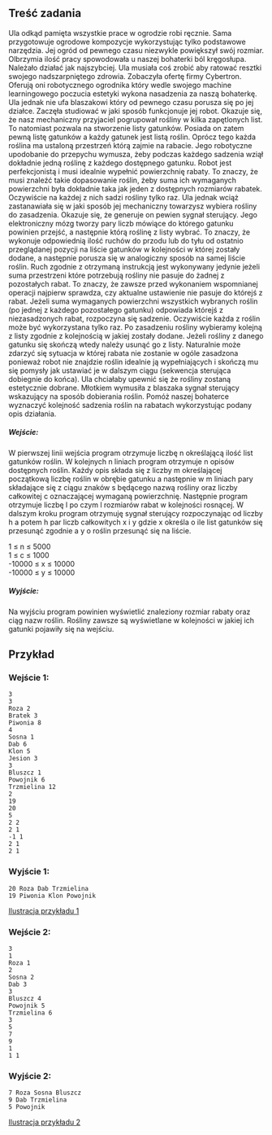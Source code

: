## Treść zadania
Ula odkąd pamięta wszystkie prace w ogrodzie robi ręcznie. Sama przygotowuje ogrodowe kompozycje wykorzystując tylko podstawowe narzędzia. Jej ogród od pewnego czasu niezwykle powiększył swój rozmiar. Olbrzymia ilość pracy spowodowała u naszej bohaterki ból kręgosłupa. Należało działać jak najszybciej.
Ula musiała coś zrobić aby ratować resztki swojego nadszarpniętego zdrowia. Zobaczyła ofertę firmy Cybertron. Oferują oni robotycznego ogrodnika który wedle swojego machine learningowego poczucia estetyki wykona nasadzenia za naszą bohaterkę. Ula jednak nie ufa blaszakowi który od pewnego czasu porusza się po jej działce. Zaczęła studiować w jaki sposób funkcjonuje jej robot.
Okazuje się, że nasz mechaniczny przyjaciel pogrupował rośliny w kilka zapętlonych list. To natomiast pozwala na stworzenie listy gatunków. Posiada on zatem pewną listę gatunków a każdy gatunek jest listą roślin. Oprócz tego każda roślina ma ustaloną przestrzeń którą zajmie na rabacie. Jego robotyczne upodobanie do przepychu wymusza, żeby podczas każdego sadzenia wziął dokładnie jedną roślinę z każdego dostępnego gatunku. Robot jest perfekcjonistą i musi idealnie wypełnić powierzchnię rabaty. To znaczy, że musi znaleźć takie dopasowanie roślin, żeby suma ich wymaganych powierzchni była dokładnie taka jak jeden z dostępnych rozmiarów rabatek. Oczywiście na każdej z nich sadzi rośliny tylko raz. Ula jednak wciąż zastanawiała się w jaki sposób jej mechaniczny towarzysz wybiera rośliny do zasadzenia. Okazuje się, że generuje on pewien sygnał sterujący. Jego elektroniczny mózg tworzy pary liczb mówiące do którego gatunku powinien przejść, a następnie którą roślinę z listy wybrać. To znaczy, że wykonuje odpowiednią ilość ruchów do przodu lub do tyłu od ostatnio przeglądanej pozycji na liście gatunków w kolejności w której zostały dodane, a następnie porusza się w analogiczny sposób na samej liście roślin. Ruch zgodnie z otrzymaną instrukcją jest wykonywany jedynie jeżeli suma przestrzeni które potrzebują rośliny nie pasuje do żadnej z pozostałych rabat. To znaczy, że zawsze przed wykonaniem wspomnianej operacji najpierw sprawdza, czy aktualne ustawienie nie pasuje do którejś z rabat. Jeżeli suma wymaganych powierzchni wszystkich wybranych roślin (po jednej z każdego pozostałego gatunku) odpowiada którejś z niezasadzonych rabat, rozpoczyna się sadzenie. Oczywiście każda z roślin może być wykorzystana tylko raz. Po zasadzeniu rośliny wybieramy kolejną z listy zgodnie z kolejnością w jakiej zostały dodane. Jeżeli rośliny z danego gatunku się skończą wtedy należy usunąć go z listy. Naturalnie może zdarzyć się sytuacja w której rabata nie zostanie w ogóle zasadzona ponieważ robot nie znajdzie roślin idealnie ją wypełniających i skończą mu się pomysły jak ustawiać je w dalszym ciągu (sekwencja sterująca dobiegnie do końca).
Ula chciałaby upewnić się że rośliny zostaną estetycznie dobrane. Młotkiem wymusiła z blaszaka sygnał sterujący wskazujący na sposób dobierania roślin. Pomóż naszej bohaterce wyznaczyć kolejność sadzenia roślin na rabatach wykorzystując podany opis działania.
##### Wejście:
W pierwszej linii wejścia program otrzymuje liczbę n określającą ilość list gatunków roślin. W kolejnych n liniach program otrzymuje n opisów dostępnych roślin. Każdy opis składa się z liczby m określającej początkową liczbę roślin w obrębie gatunku a następnie w m liniach pary składające się z ciągu znaków s będącego nazwą rośliny oraz liczby całkowitej c oznaczającej wymaganą powierzchnię. Następnie program otrzymuje liczbę l po czym l rozmiarów rabat w kolejności rosnącej. W dalszym kroku program otrzymuję sygnał sterujący rozpoczynając od liczby h a potem h par liczb całkowitych x i y gdzie x określa o ile list gatunków się przesunąć zgodnie a y o roślin przesunąć się na liście.

1 ≤ n ≤ 5000  
1 ≤ c ≤ 1000  
-10000 ≤ x ≤ 10000  
-10000 ≤ y ≤ 10000
##### Wyjście:
Na wyjściu program powinien wyświetlić znaleziony rozmiar rabaty oraz ciąg nazw roślin. Rośliny zawsze są wyświetlane w kolejności w jakiej ich gatunki pojawiły się na wejściu.
## Przykład
### Wejście 1:
```
3
3
Roza 2
Bratek 3
Piwonia 8
4
Sosna 1
Dab 6
Klon 5
Jesion 3
3
Bluszcz 1
Powojnik 6
Trzmielina 12
2
19
20
5
2 2
2 1
-1 1
2 1
2 1
```
### Wyjście 1:
```
20 Roza Dab Trzmielina
19 Piwonia Klon Powojnik
```
[Ilustracja przykładu 1](https://umcso365-my.sharepoint.com/:i:/g/personal/kubaczynskip_office_umcs_pl/ETYb4paf_ddNnbGVryXYH_4BucIB2TjcM7NNpclAa3PKMw?e=EsORac)

### Wejście 2:
```
3
1
Roza 1
2
Sosna 2
Dab 3
3
Bluszcz 4
Powojnik 5
Trzmielina 6
3
5
7
9
1
1 1
```
### Wyjście 2:
```
7 Roza Sosna Bluszcz 
9 Dab Trzmielina 
5 Powojnik
```
[Ilustracja przykładu 2](https://umcso365-my.sharepoint.com/:i:/g/personal/kubaczynskip_office_umcs_pl/Ea9OzNWDpw9BndIxwkIM2O4Bqdb8opcvRu-xxgUzhZQ7aw?e=hqYsEG)
